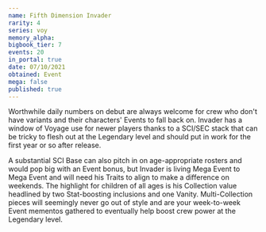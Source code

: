 ```yaml
---
name: Fifth Dimension Invader
rarity: 4
series: voy
memory_alpha:
bigbook_tier: 7
events: 20
in_portal: true
date: 07/10/2021
obtained: Event
mega: false
published: true
---
```


Worthwhile daily numbers on debut are always welcome for crew who don't have variants and their characters' Events to fall back on. Invader has a window of Voyage use for newer players thanks to a SCI/SEC stack that can be tricky to flesh out at the Legendary level and should put in work for the first year or so after release. 

A substantial SCI Base can also pitch in on age-appropriate rosters and would pop big with an Event bonus, but Invader is living Mega Event to Mega Event and will need his Traits to align to make a difference on weekends. The highlight for children of all ages is his Collection value headlined by two Stat-boosting inclusions and one Vanity. Multi-Collection pieces will seemingly never go out of style and are your week-to-week Event mementos gathered to eventually help boost crew power at the Legendary level.
